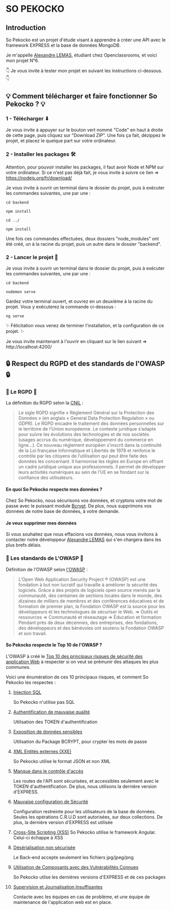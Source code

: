 # SO PEKOCKO
## Introduction
So Pekocko est un projet d'étude visant à apprendre à créer une API avec le framework EXPRESS et la base de données MongoDB.

Je m'appelle [Alexandre LEMAS](https://www.linkedin.com/in/alexandre-lemas), étudiant chez Openclassrooms, et voici mon projet N°6.

👇 Je vous invite à tester mon projet en suivant les instructions ci-dessous. 👇

## 💡 Comment télécharger et faire fonctionner So Pekocko ? 💡
### 1 - Télécharger ⬇
Je vous invite à appuyer sur le bouton vert nommé "Code" en haut à droite de cette page, puis cliquez sur "Download ZIP".
Une fois ça fait, dézippez le projet, et placez le quelque part sur votre ordinateur.

### 2 - Installer les packages 🛠
Attention, pour pouvoir installer les packages, il faut avoir Node et NPM sur votre ordinateur. Si ce n'est pas déjà fait, je vous invite à suivre ce lien => https://nodejs.org/fr/download/

Je vous invite à ouvrir un terminal dans le dossier du projet, puis à exécuter les commandes suivantes, une par une :

`cd backend`

`npm install`

`cd ../`

`npm install`

Une fois ces commandes effectuées, deux dossiers "node_modules" ont été créé, un à la racine du projet, puis un autre dans le dossier "backend".

### 2 - Lancer le projet 🚀
Je vous invite à ouvrir un terminal dans le dossier du projet, puis à exécuter les commandes suivantes, une par une :

`cd backend`

`nodemon serve`

Gardez votre terminal ouvert, et ouvrez en un deuxième à la racine du projet. Vous y exécuterez la commande ci-dessous :

`ng serve`

✨ Félicitation vous venez de terminer l'installation, et la configuration de ce projet. ✨

Je vous invite maintenant à l'ouvrir en cliquant sur le lien suivant => http://localhost:4200/


## 🔒 Respect du RGPD et des standards de l'OWASP 🔒

### 💾 Le RGPD 💾
La définition du RGPD selon la [CNIL](https://www.cnil.fr/fr/rgpd-de-quoi-parle-t-on) :

>Le sigle RGPD signifie « Règlement Général sur la Protection des Données » (en anglais « General Data Protection Regulation » ou GDPR). Le RGPD encadre le traitement des données personnelles sur le territoire de l’Union européenne.
Le contexte juridique s’adapte pour suivre les évolutions des technologies et de nos sociétés (usages accrus du numérique, développement du commerce en ligne…).
Ce nouveau règlement européen s’inscrit dans la continuité de la Loi française Informatique et Libertés de 1978 et renforce le contrôle par les citoyens de l’utilisation qui peut être faite des données les concernant.
Il harmonise les règles en Europe en offrant un cadre juridique unique aux professionnels. Il permet de développer leurs activités numériques au sein de l’UE en se fondant sur la confiance des utilisateurs.

#### En quoi So Pekocko respecte mes données ?
Chez So Pekocko, nous sécurisons vos données, et cryptons votre mot de passe avec le puissant module [Bcrypt](https://fr.wikipedia.org/wiki/Bcrypt). De plus, nous supprimons vos données de notre base de données, à votre demande.

#### Je veux supprimer mes données
Si vous souhaitez que nous effacions vos données, nous vous invitons à contacter notre développeur [Alexandre LEMAS](https://www.linkedin.com/in/alexandre-lemas) qui s'en chargera dans les plus brefs délais.  

### 📝 Les standards de L'OWASP 📝
Définition de l'OWASP selon [l'OWASP](https://owasp.org/) :
>L'Open Web Application Security Project ® (OWASP) est une fondation à but non lucratif qui travaille à améliorer la sécurité des logiciels. Grâce à des projets de logiciels open source menés par la communauté, des centaines de sections locales dans le monde, des dizaines de milliers de membres et des conférences éducatives et de formation de premier plan, la Fondation OWASP est la source pour les développeurs et les technologues de sécuriser le Web.
=> Outils et ressources
=> Communauté et réseautage
=> Éducation et formation
Pendant près de deux décennies, des entreprises, des fondations, des développeurs et des bénévoles ont soutenu la Fondation OWASP et son travail.

#### So Pekocko respecte le Top 10 de l'OWASP ? 
L'OWASP à créé le [Top 10 des principaux risques de sécurité des application Web](https://owasp.org/www-project-top-ten/) à respecter si on veut se prémunir des attaques les plus communes.

Voici une énumération de ces 10 principaux risques, et comment So Pekocko les respectes :

1. [Injection SQL](https://owasp.org/www-project-top-ten/2017/A1_2017-Injection)

    So Pekocko n'utilise pas SQL
2. [Authentification de mauvaise qualité](https://owasp.org/www-project-top-ten/2017/A2_2017-Broken_Authentication)

    Utilisation des TOKEN d'authentification
3. [Exposition de données sensibles](https://owasp.org/www-project-top-ten/2017/A3_2017-Sensitive_Data_Exposure)

    Utilisation du Package BCRYPT, pour crypter les mots de passe
4. [XML Entités externes (XXE)](https://owasp.org/www-project-top-ten/2017/A4_2017-XML_External_Entities_(XXE))

    So Pekocko utilise le format JSON et non XML
5. [Manque dans le contrôle d'accès](https://owasp.org/www-project-top-ten/2017/A5_2017-Broken_Access_Control)

    Les routes de l'API sont sécurisées, et accessibles seulement avec le TOKEN d'authentification. De plus, nous utilisons la dernière version d'EXPRESS.
6. [Mauvaise configuration de Sécurité](https://owasp.org/www-project-top-ten/2017/A6_2017-Security_Misconfiguration)

    Configuration restreinte pour les utilisateurs de la base de données. Seules les opérations C.R.U.D sont autorisées, sur deux collections. De plus, la dernière version d'EXPRESS est utilisée
7. [Cross-Site Scripting (XSS)](https://owasp.org/www-project-top-ten/2017/A7_2017-Cross-Site_Scripting_(XSS))
    So Pekocko utilise le framework Angular. Celui-ci échappe à XSS
8. [Désérialisation non sécurisée](https://owasp.org/www-project-top-ten/2017/A8_2017-Insecure_Deserialization)

    Le Back-end accepte seulement les fichiers jpg/jpeg/png
9. [Utilisation de Composants avec des Vulnérabilités Connues](https://owasp.org/www-project-top-ten/2017/A9_2017-Using_Components_with_Known_Vulnerabilities)

    So Pekocko utilse les dernières versions d'EXPRESS et de ces packages
10. [ Supervision et Journalisation Insuffisantes](https://owasp.org/www-project-top-ten/2017/A10_2017-Insufficient_Logging%2526Monitoring)

    Contacte avec les équipes en cas de problème, et une équipe de maintenance de l'application web est en place.

    
